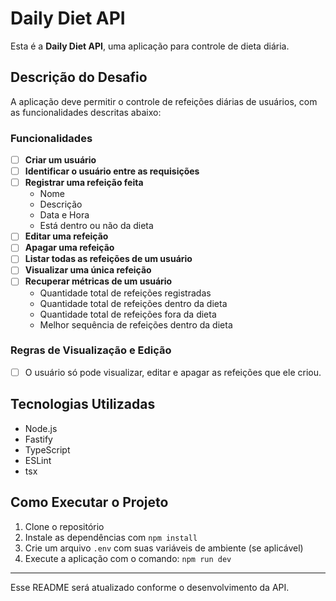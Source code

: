 # Daily Diet API

Esta é a **Daily Diet API**, uma aplicação para controle de dieta diária.

## Descrição do Desafio

A aplicação deve permitir o controle de refeições diárias de usuários, com as funcionalidades descritas abaixo:

### Funcionalidades

- [ ] **Criar um usuário**
- [ ] **Identificar o usuário entre as requisições**
- [ ] **Registrar uma refeição feita**
  - Nome
  - Descrição
  - Data e Hora
  - Está dentro ou não da dieta
- [ ] **Editar uma refeição**
- [ ] **Apagar uma refeição**
- [ ] **Listar todas as refeições de um usuário**
- [ ] **Visualizar uma única refeição**
- [ ] **Recuperar métricas de um usuário**
  - Quantidade total de refeições registradas
  - Quantidade total de refeições dentro da dieta
  - Quantidade total de refeições fora da dieta
  - Melhor sequência de refeições dentro da dieta

### Regras de Visualização e Edição

- [ ] O usuário só pode visualizar, editar e apagar as refeições que ele criou.

## Tecnologias Utilizadas

- Node.js
- Fastify
- TypeScript
- ESLint
- tsx

## Como Executar o Projeto

1. Clone o repositório
2. Instale as dependências com `npm install`
3. Crie um arquivo `.env` com suas variáveis de ambiente (se aplicável)
4. Execute a aplicação com o comando: `npm run dev`

---

Esse README será atualizado conforme o desenvolvimento da API.
